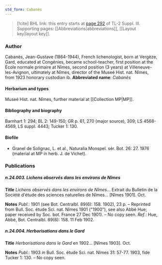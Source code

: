 ```yaml
---
std_form: Cabanès
---
```


> [!cite] BHL link: this entry starts at [page 292](https://www.biodiversitylibrary.org/page/33266599) of TL-2 Suppl. III.
> Supporting pages: [[Abbreviations|abbreviations]], [[Layout key|layout key]].

### Author

Cabanès, Jean-Gustave (1864-1944), French lichenologist, born at Vergèze, Gard, educated at Congénies, became school-teacher, first position at the École normale primaire at Nîmes, second position (3 years) at Villeneuve-les-Avignon, ultimately at Nîmes, director of the Museé Hist. nat. Nîmes, from 1923 honorary custodian ib. 
**Abbreviated name**: *Cabanès*

#### Herbarium and types

Museé Hist. nat. Nîmes, further material at [[Collection MP|MP]].

#### Bibliography and biography

Barnhart 1: 294; BL 2: 149-150; GR p. 61, 270 (major source), 309; LS 4568-4569, LS suppl. 4443; Tucker 1: 130.

#### Biofile

- Granel de Solignac, L. et al., Naturalia Monspel. sér. Bot. 26: 27. 1976 (material at MP in herb. J. de Vichet).

### Publications

##### n.24.003. Lichens observés dans les environs de Nîmes

**Title**
*Lichens observés dans les environs de Nîmes*... Extrait du Bulletin de la Société d'étude des sciences naturelles de Nîmes... \[Nîmes 1901\]. Oct.

**Notes**
*Publ*.: 1901 (see Bot. Centralbl. 89(6): 158. 1902), 23 p. – Reprinted from Bull. Soc. étude Sci. nat. Nîmes 1901 ("1900"), see also Abbé Hue; paper received by Soc. bot. France 27 Dec 1901). – No copy seen.
*Ref*.: Hue, Abbé, Bot. Centralbl. 89(6): 158. 11 Feb 1902.

##### n.24.004. Herborisations dans le Gard

**Title**
*Herborisations dans le Gard* en 1902... \[Nîmes 1903\]. Oct.

**Notes**
*Publ*.: 1903 *in* Bull. Soc. étude Sci. nat. Nîmes 31: 57-77. 1903, fide Tucker 1: 130. – No copy seen.

